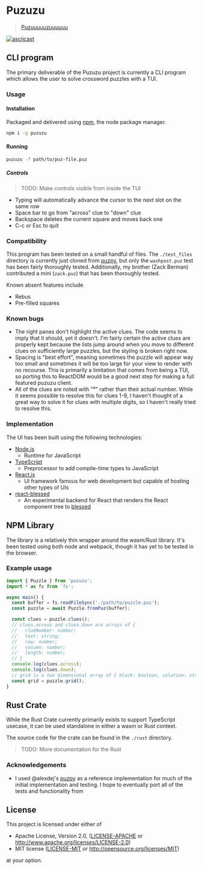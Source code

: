 # Puzuzu

> [Puzuuuuuzuuuuuu](https://www.youtube.com/watch?v=lUwGj_DmHUo)

[![asciicast](https://asciinema.org/a/QyRtCVSFU3m0RgQY1njprx2Og.svg)](https://asciinema.org/a/QyRtCVSFU3m0RgQY1njprx2Og)

## CLI program

The primary deliverable of the Puzuzu project is currently a CLI program which
allows the user to solve crossword puzzles with a TUI.

### Usage

#### Installation

Packaged and delivered using [npm](https://www.npmjs.com/), the node package
manager.

```sh
npm i -g puzuzu
```

#### Running

```sh
puzuzu -f path/to/puz-file.puz
```

##### Controls

> TODO: Make controls visible from inside the TUI

- Typing will automatically advance the cursor to the next slot on the same row
- Space bar to go from "across" clue to "down" clue
- Backspace deletes the current square and moves back one
- C-c or Esc to quit

### Compatibility

This program has been tested on a small handful of files. The `./test_files`
directory is currently just cloned from
[puzpy](https://github.com/alexdej/puzpy), but only the `washpost.puz` test has
been fairly thoroughly tested. Additionally, my brother (Zack Berman)
contributed a mini (`zack.puz`) that has been thoroughly tested.

Known absent features include

- Rebus
- Pre-filled squares

### Known bugs

- The right panes don't highlight the active clues. The code seems to imply that
  it should, yet it doesn't. I'm fairly certain the active clues are properly
  kept because the lists jump around when you move to different clues on
  sufficiently large puzzles, but the styling is broken right now.
- Spacing is "best effort", meaning sometimes the puzzle will appear way too
  small and sometimes it will be too large for your view to render with no
  recourse. This is primarily a limitation that comes from being a TUI, so
  porting this to ReactDOM would be a good next step for making a full featured
  puzuzu client.
- All of the clues are noted with "⁰" rather than their actual number. While it
  seems possible to resolve this for clues 1-9, I haven't thought of a great way
  to solve it for clues with multiple digits, so I haven't really tried to
  resolve this.

### Implementation

The UI has been built using the following technologies:

- [Node.js](https://nodejs.org/en/)
  - Runtime for JavaScript
- [TypeScript](https://www.typescriptlang.org/)
  - Preprocessor to add compile-time types to JavaScript
- [React.js](https://reactjs.org/)
  - UI framework famous for web development but capable of hosting other types
    of UIs
- [react-blessed](https://github.com/Yomguithereal/react-blessed)
  - An experimental backend for React that renders the React component tree to
    [blessed](https://github.com/chjj/blessed)

## NPM Library

The library is a relatively thin wrapper around the wasm/Rust library. It's been
tested using both node and webpack, though it has yet to be tested in the
browser.

### Example usage

```typescript
import { Puzzle } from 'puzuzu';
import * as fs from 'fs';

async main() {
  const buffer = fs.readFileSync('./path/to/puzzle.puz');
  const puzzle = await Puzzle.fromPuz(buffer);

  const clues = puzzle.clues();
  // clues.across and clues.down are arrays of {
  //   clueNumber: number;
  //   text: string;
  //   row: number;
  //   column: number;
  //   length: number;
  // }
  console.log(clues.across);
  console.log(clues.down);
  // grid is a two dimensional array of { black: boolean, solution: string }
  const grid = puzzle.grid();
}
```

## Rust Crate

While the Rust Crate currently primarily exists to support TypeScript usecase,
it can be used standalone in either a wasm or Rust context.

The source code for the crate can be found in the `./rust` directory.

> TODO: More documentation for the Rust

### Acknowledgements

- I used @alexdej's [puzpy](https://github.com/alexdej/puzpy) as a reference
  implementation for much of the initial implementation and testing. I hope to
  eventually port all of the tests and functionality from

## License

This project is licensed under either of

- Apache License, Version 2.0, ([LICENSE-APACHE](LICENSE-APACHE) or
  http://www.apache.org/licenses/LICENSE-2.0)
- MIT license ([LICENSE-MIT](LICENSE-MIT) or http://opensource.org/licenses/MIT)

at your option.
